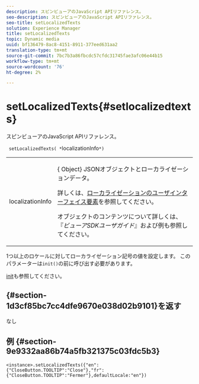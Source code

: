 ```yaml
---
description: スピンビューアのJavaScript APIリファレンス。
seo-description: スピンビューアのJavaScript APIリファレンス。
seo-title: setLocalizedTexts
solution: Experience Manager
title: setLocalizedTexts
topic: Dynamic media
uuid: bf136479-8ac8-4151-8911-377eed631aa2
translation-type: tm+mt
source-git-commit: 7bc7b3a86fbcdc57cfdc31745fae3afc06e44b15
workflow-type: tm+mt
source-wordcount: '76'
ht-degree: 2%

---
```



# setLocalizedTexts{#setlocalizedtexts}

スピンビューアのJavaScript APIリファレンス。

` setLocalizedTexts( *`localizationInfo`*)`

<table id="table_896DFF34A68A403DB93A6D597461A573"> 
 <tbody> 
  <tr> 
   <td colname="col1"> <p> <span class="codeph"> <span class="varname"> localizationInfo</span> </span> </p> </td> 
   <td colname="col2"> <p> {<span class="codeph"> Object</span>} JSONオブジェクトとローカライゼーションデータ。 </p> <p>詳しくは、<a href="../../../c-html5-s7-aem-asset-viewers/c-html5-spin-viewer-about/c-html5-spin-viewer-localization.md#concept-e35c15c9e82648328806cdc6aa255d98" format="dita" scope="local">ローカライゼーションのユーザインターフェイス要素</a>を参照してください。 </p> <p>オブジェクトのコンテンツについて詳しくは、『<i>ビューアSDKユーザガイド</i>』および例も参照してください。 </p> </td> 
  </tr> 
 </tbody> 
</table>

1つ以上のロケールに対してローカライゼーション記号の値を設定します。 このパラメーターは`init()`の前に呼び出す必要があります。

[init](../../../c-html5-s7-aem-asset-viewers/c-html5-spin-viewer-about/c-html5-spin-viewer-javascriptapiref/r-html5-spin-viewer-javascriptapiref-init.md#reference-bb4428c155e541b79797f96e17c068ae)も参照してください。

## {#section-1d3cf85bc7cc4dfe9670e038d02b9101}を返す

なし

## 例 {#section-9e9332aa86b74a5fb321375c03fdc5b3}

```
<instance>.setLocalizedTexts({"en":{"CloseButton.TOOLTIP":"Close"},"fr":{"CloseButton.TOOLTIP":"Fermer"},defaultLocale:"en"})
```

